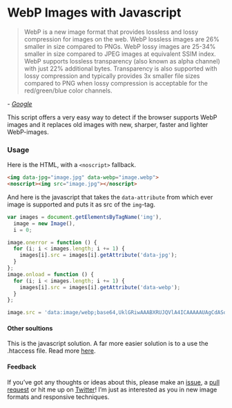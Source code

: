 WebP Images with Javascript
==========================

> WebP is a new image format that provides lossless and lossy compression for images on the web. WebP lossless images are 26% smaller in size compared to PNGs. WebP lossy images are 25-34% smaller in size compared to JPEG images at equivalent SSIM index. WebP supports lossless transparency (also known as alpha channel) with just 22% additional bytes. Transparency is also supported with lossy compression and typically provides 3x smaller file sizes compared to PNG when lossy compression is acceptable for the red/green/blue color channels.

*- [Google](https://developers.google.com/speed/webp/)*

This script offers a very easy way to detect if the browser supports WebP images and it replaces old images with new, sharper, faster and lighter WebP-images.

### Usage
Here is the HTML, with a `<noscript>` fallback.
```html
<img data-jpg="image.jpg" data-webp="image.webp">
<noscript><img src="image.jpg"></noscript>
```

And here is the javascript that takes the `data-attribute` from which ever image is supported and puts it as src of the `img`-tag.
```javascript
var images = document.getElementsByTagName('img'),
  image = new Image(),
  i = 0;

image.onerror = function () {
  for (i; i < images.length; i += 1) {
    images[i].src = images[i].getAttribute('data-jpg');
  }
};
image.onload = function () {
  for (i; i < images.length; i += 1) {
    images[i].src = images[i].getAttribute('data-webp');
  }
};

image.src = 'data:image/webp;base64,UklGRiwAAABXRUJQVlA4ICAAAAAUAgCdASoBAAEAL/3+/3+CAB/AAAFzrNsAAP5QAAAAAA==';
```

#### Other soultions
This is the javascript solution. A far more easier solution is to a use the .htaccess file. Read more [here](https://github.com/vincentorback/WebP-images-with-htaccess).

#### Feedback
If you’ve got any thoughts or ideas about this, please make an [issue](https://github.com/vincentorback/WebP-images-with-javascript/issues), a [pull request](https://github.com/vincentorback/WebP-images-with-javascript/pulls) or hit me up on [Twitter](https://twitter.com/vorback)!
I’m just as interested as you in new image formats and responsive techniques.
